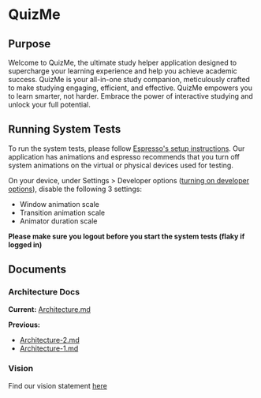 # QuizMe

## Purpose
Welcome to QuizMe, the ultimate study helper application designed to supercharge your learning experience and help you achieve academic success. QuizMe is your all-in-one study companion, meticulously crafted to make studying engaging, efficient, and effective. QuizMe empowers you to learn smarter, not harder. Embrace the power of interactive studying and unlock your full potential.

## Running System Tests
To run the system tests, please follow [Espresso's setup instructions](https://developer.android.com/training/testing/espresso/setup). Our application has animations and espresso recommends that you turn off system animations on the virtual or physical devices used for testing. 

On your device, under Settings > Developer options ([turning on developer options](https://developer.android.com/studio/debug/dev-options)), disable the following 3 settings:
- Window animation scale
- Transition animation scale
- Animator duration scale

**Please make sure you logout before you start the system tests (flaky if logged in)**

## Documents
### Architecture Docs
**Current:** [Architecture.md](https://github.com/Knoxf/QuizMe/blob/main/docs/architecture/Architecture.md)

**Previous:**
- [Architecture-2.md](https://github.com/Knoxf/QuizMe/blob/main/docs/architecture/Architecture-1.md)
- [Architecture-1.md](https://github.com/Knoxf/QuizMe/blob/main/docs/architecture/Architecture-2.md)

### Vision
Find our vision statement [here](https://github.com/Knoxf/QuizMe/blob/main/docs/Vision.md)

